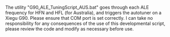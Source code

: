 The utility "G90_ALE_TuningScript_AUS.bat" goes through each ALE frequency for HFN and HFL (for Australia), and triggers the autotuner on a Xiegu G90.
Please ensure that COM port is set correctly.
I can take no responsibility for any consequences of the use of this developmental script, please review the code and modify as necessary before use.